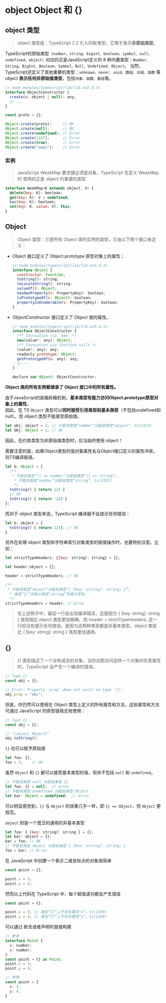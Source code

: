 # object Object 和 {}

## object 类型

> object 类型是：TypeScript 2.2 引入的新类型，它用于表示**非原始类型**。

TypeScript的原始类型`（number、string、bigint、boolean、symbol、null、undefined、object）`对应的正是JavaScript定义的 8 种内置类型：`Number、String、BigInt、Boolean、Symbol、Null、Undefined、Object`。
当然，TypeScript还定义了其他重要的类型：`unknown、never、void、数组、元组、函数` 等
object **表示任何非原始值类型**，包括`对象、函数、数组`等。

``` js
// node_modules/typescript/lib/lib.es5.d.ts
interface ObjectConstructor {
  create(o: object | null): any;
  // ...
}

const proto = {};

Object.create(proto);     // OK
Object.create(null);      // OK
Object.create(undefined); // Error
Object.create(1337);      // Error
Object.create(true);      // Error
Object.create("oops");    // Error
```

### 实例

> JavaScript WeakMap 要求键必须是对象，TypeScript 在定义 WeakMap 时 使用的正是 object 约束键的类型

``` js
interface WeekMap<K extends object, V> {
  delete(key: K): boolean;
  get(key: K): V | undefined;
  has(key: K): boolean;
  set(key: K, value: V): this;
}
```

## Object

> Object 类型：它是所有 Object 类的实例的类型，它由以下两个接口来定义：

- Object 接口定义了 Object.prototype 原型对象上的属性；

  ``` js
  // node_modules/typescript/lib/lib.es5.d.ts
  interface Object {
    constructor: Function;
    toString(): string;
    toLocaleString(): string;
    valueOf(): Object;
    hasOwnProperty(v: PropertyKey): boolean;
    isPrototypeOf(v: Object): boolean;
    propertyIsEnumerable(v: PropertyKey): boolean;
  }
  ```

- ObjectConstructor 接口定义了 Object 类的属性。

  ``` js
  // node_modules/typescript/lib/lib.es5.d.ts
  interface ObjectConstructor {
    /** Invocation via `new` */
    new(value?: any): Object;
    /** Invocation via function calls */
    (value?: any): any;
    readonly prototype: Object;
    getPrototypeOf(o: any): any;
    // ···
  }

  declare var Object: ObjectConstructor;
  ```

**Object 类的所有实例都继承了 Object 接口中的所有属性。**

由于JavaScript的装箱拆箱机制，**基本类型有能力访问Object.prototype原型对象上的属性**。  
因此，在 TS `Object` 类型可以**同时接受引用类型和基本类型**（不包括undefined和null）。但 object 类型不能接受原始值。

``` js
let obj: object = 1; // 不能将类型“number”分配给类型“object”。ts(2322)
let Obj: Object = 1; // OK
```

因此，在约束类型为非原始值类型时，应当始终使用 object！

需要注意的是，如果Object类型的值对象属性名与Object接口定义的属性冲突，则TS编译报错。

``` js
let b: Object = { 
  /** 
   * 不能将类型“() => number”分配给类型“() => string”。
    * 不能将类型“number”分配给类型“string”。ts(2322)
    */
  toString() { return 123 }
  // OK
  toString() { return '123'}
};
```

而对于 object 类型来说，TypeScript 编译器不会提示任何错误：

``` js
let b: object = {
  toString() { return 123}; // OK
}
```

另外在处理 object 类型和字符串索引对象类型的赋值操作时，也要特别注意。比如：

``` js
let strictTypeHeaders: {[key: string]: string} = {};

let header:object = {};

header = strictTypeHeaders; // OK

/**
 * 不能将类型“object”分配给类型“{ [key: string]: string; }”。
  * 类型“{}”中缺少类型“string”的索引签名。
  */
strictTypeHeaders = header; // Error
```

> 在上述例子中，最后一行会出现编译错误，这是因为 { [key: string]: string } 类型相比 object 类型更加精确。而 header = strictTypeHeaders; 这一行却没有提示任何错误，是因为这两种类型都是非基本类型，object 类型比 { [key: string]: string } 类型更加通用。

## {}

> {} 类型描述了一个没有成员的对象。当你试图访问这样一个对象的任意属性时，TypeScript 会产生一个编译时错误。

``` js
// Type {}
const obj = {};

// Error: Property 'prop' does not exist on type '{}'.
obj.prop = "abc";
```

但是，你仍然可以使用在 Object 类型上定义的所有属性和方法，这些属性和方法可通过 JavaScript 的原型链隐式地使用：

``` js
// Type {}
const obj = {};

// "[object Object]"
obj.toString();
```

`{}` 也可以赋予原始值

```js
let foo: {};
foo = 3;    // OK
```

虽然 `Object` 和 `{}` 都可以接受基本类型的值，但并不包括 `null` 和 `undefined`。

``` js
// 不能将类型 null 分配给类型 {}
let foo: {} = null;  // error
// 不能将类型 undefined 分配给类型 Object
let bar: Object = undefined;  // error
```

可以明显感觉到，`{}` 与 `Object` 的效果几乎一样，即 `{} == Object`，但 `Object` 更规范。

`object` 则是一个宽泛的通用的非基本类型

``` js
let foo: { [key: string]: string } = {};
let bar: object = {};
bar = foo; // OK
// 不能将类型 object 分配给类型 { [key: string]: string; }
foo = bar; // Error
```

在 JavaScript 中创建一个表示二维坐标点的对象很简单

``` js
const point = {};

point.x = 3;
point.y = 4;
```

然而以上代码在 TypeScript 中，每个赋值语句都会产生错误

``` js
const point = {};

point.x = 3; // 类型“{}”上不存在属性“x”。ts(2339)
point.y = 4; // 类型“{}”上不存在属性“y”。ts(2339)
```

可以通过 断言或者声明时直接构建

``` javascript
// 断言
interface Point {
  x: number;
  y: number;
}
const point = {} as Point;
point.x = 3;
point.y = 4;

// 声明
const point = {
  x: 3,
  y: 4,
}
```
